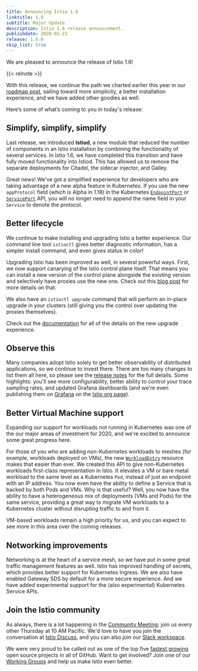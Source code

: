 ```yaml
---
title: Announcing Istio 1.6
linktitle: 1.6
subtitle: Major Update
description: Istio 1.6 release announcement.
publishdate: 2020-05-21
release: 1.6.0
skip_list: true
---
```


We are pleased to announce the release of Istio 1.6!

{{< relnote >}}

With this release, we continue the path we charted earlier this year in
our [roadmap post](/pt-br/blog/2020/tradewinds-2020/), sailing toward more
simplicity, a better installation experience, and we have added other goodies as
well.

Here’s some of what’s coming to you in today's release:

## Simplify, simplify, simplify

Last release, we introduced **Istiod**, a new module that reduced the number of
components in an Istio installation by combining the functionality of several
services. In Istio 1.6, we have completed this transition and have fully
moved functionality into Istiod. This has allowed us to remove the separate
deployments for Citadel, the sidecar injector, and Galley.

Great news! We've got a simplified experience for developers who are taking
advantage of a new alpha feature in Kubernetes. If you
use the new `appProtocol` field  (which is Alpha in 1.18) in the Kubernetes
[`EndpointPort`](https://kubernetes.io/docs/reference/generated/kubernetes-api/v1.18/#endpointport-v1beta1-discovery-k8s-io)
or
[`ServicePort`](https://kubernetes.io/docs/reference/generated/kubernetes-api/v1.18/#serviceport-v1-core)
API, you will no longer need to append the name field
in your `Service` to denote the protocol.

## Better lifecycle

We continue to make installing and upgrading Istio a better experience. Our
command line tool `istioctl` gives better diagnostic information, has a simpler
install command, and even gives status in color!

Upgrading Istio has been improved as well, in several powerful ways. First, we
now support canarying of the Istio control plane itself. That means you can
install a new version of the control plane alongside the existing version and
selectively have proxies use the new one. Check out this
[blog post](/pt-br/blog/2020/multiple-control-planes/) for more details on that.

We also have an `istioctl upgrade` command that will perform an in-place
upgrade in your clusters (still giving you the control over updating the proxies
themselves).

Check out the [documentation](/pt-br/docs/setup/upgrade/) for all of the details on
the new upgrade experience.

## Observe this

Many companies adopt Istio solely to get better observability of distributed
applications, so we continue to invest there. There are too many changes to list
them all here, so please see the [release notes](/pt-br/news/releases/1.6.x/announcing-1.6/change-notes/)
for the full details. Some
highlights: you'll see more configurability, better
ability to control your trace sampling rates, and updated Grafana dashboards
(and we're even publishing them on [Grafana](https://grafana.com) on the
[Istio org page](https://grafana.com/orgs/istio)).

## Better Virtual Machine support

Expanding our support for workloads not running in Kubernetes was one of the
our major areas of investment for 2020, and we're excited to announce some
great progress here.

For those of you who are adding non-Kubernetes workloads to meshes (for
example, workloads deployed on VMs), the new
[`WorkloadEntry`](/pt-br/docs/reference/config/networking/workload-entry/) resource
makes that easier than ever. We created this API to give non-Kubernetes
workloads first-class representation in Istio. It elevates a VM or bare metal
workload to the same level as a Kubernetes `Pod`, instead of just an endpoint
with an IP address. You now even have the ability to define a Service that is
backed by both Pods and VMs. Why is that useful? Well, you now have the
ability to have a heterogeneous mix of deployments (VMs and Pods) for the same
service, providing a great way to migrate VM workloads to a Kubernetes
cluster without disrupting traffic to and from it.

VM-based workloads remain a high priority for us, and you can expect to see more
in this area over the coming releases.

## Networking improvements

Networking is at the heart of a service mesh, so we have put in some great
traffic management features as well. Istio has improved
handling of secrets, which provides better support for Kubernetes Ingress.
We are also have enabled Gateway SDS by default for a more secure experience.
And we have added experimental support for the (also experimental)
Kubernetes Service APIs.

## Join the Istio community

As always, there is a lot happening in the
[Community Meeting](https://github.com/istio/community#community-meeting);
join us every other Thursday at 10 AM Pacific. We'd love to have you join the
conversation at [Istio Discuss](https://discuss.istio.io), and you can also join
our [Slack workspace](https://slack.istio.io).

We were very proud to be called out as one of the top five
[fastest growing](https://octoverse.github.com/#top-and-trending-projects)
open source projects in all of GitHub. Want to get involved? Join one of our
[Working Groups](https://github.com/istio/community/blob/master/WORKING-GROUPS.md)
and help us make Istio even better.
